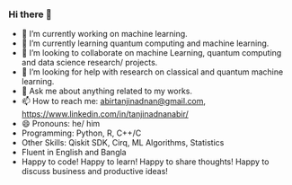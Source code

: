 ### Hi there 👋

<!--
**tanjinadnanabir/tanjinadnanabir** is a ✨ _special_ ✨ repository because its `README.md` (this file) appears on your GitHub profile.

Here are some ideas to get you started: -->

- 🔭 I’m currently working on machine learning.
- 🌱 I’m currently learning quantum computing and machine learning.
- 👯 I’m looking to collaborate on machine Learning, quantum computing and data science research/ projects.
- 🤔 I’m looking for help with research on classical and quantum machine learning.
- 💬 Ask me about anything related to my works.
- 📫 How to reach me: abirtanjinadnan@gmail.com, https://www.linkedin.com/in/tanjinadnanabir/
- 😄 Pronouns: he/ him
- Programming: Python, R, C++/C
- Other Skills: Qiskit SDK, Cirq, ML Algorithms, Statistics  
- Fluent in English and Bangla
- Happy to code! Happy to learn! Happy to share thoughts! Happy to discuss business and productive ideas!
<!-- - ⚡ Fun fact: ... -->

